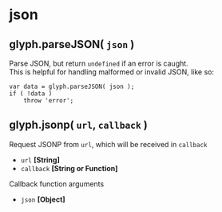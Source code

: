 # json

## glyph.parseJSON( `json` )
Parse JSON, but return `undefined` if an error is caught.  
This is helpful for handling malformed or invalid JSON, like so:
```
var data = glyph.parseJSON( json );
if ( !data )
	throw 'error';
```

## glyph.jsonp( `url`, `callback` )
Request JSONP from `url`, which will be received in `callback`  
- `url` **[String]**
- `callback` **[String or Function]**

Callback function arguments
 - `json` **[Object]**
